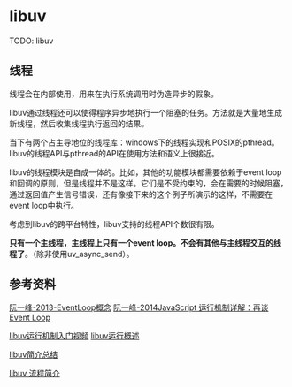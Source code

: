 
# libuv

TODO: libuv

## 线程

线程会在内部使用，用来在执行系统调用时伪造异步的假象。

libuv通过线程还可以使得程序异步地执行一个阻塞的任务。方法就是大量地生成新线程，然后收集线程执行返回的结果。

当下有两个占主导地位的线程库：windows下的线程实现和POSIX的pthread。libuv的线程API与pthread的API在使用方法和语义上很接近。

libuv的线程模块是自成一体的。比如，其他的功能模块都需要依赖于event loop和回调的原则，但是线程并不是这样。它们是不受约束的，会在需要的时候阻塞，通过返回值产生信号错误，还有像接下来的这个例子所演示的这样，不需要在event loop中执行。

考虑到libuv的跨平台特性，libuv支持的线程API个数很有限。


**只有一个主线程，主线程上只有一个event loop。不会有其他与主线程交互的线程了**。（除非使用uv_async_send）。


## 参考资料

[阮一峰-2013-EventLoop概念](https://www.ruanyifeng.com/blog/2013/10/event_loop.html)
[阮一峰-2014JavaScript 运行机制详解：再谈Event Loop](https://www.ruanyifeng.com/blog/2014/10/event-loop.html)

[libuv运行机制入门视频](https://www.youtube.com/watch?v=nGn60vDSxQ4)
[libuv运行概述](http://docs.libuv.org/en/v1.x/design.html#the-i-o-loop)

[libuv简介总结](https://luohaha.github.io/Chinese-uvbook/source/threads.html)



[libuv 流程简介](https://github.com/HXWfromDJTU/blog/issues/25)